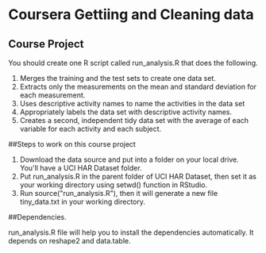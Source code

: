 # Coursera Gettiing and Cleaning data

## Course Project

You should create one R script called run_analysis.R that does the following.

1. Merges the training and the test sets to create one data set.
2. Extracts only the measurements on the mean and standard deviation for each measurement.
3. Uses descriptive activity names to name the activities in the data set
4. Appropriately labels the data set with descriptive activity names.
5. Creates a second, independent tidy data set with the average of each variable for each activity and each subject.

##Steps to work on this course project

1. Download the data source and put into a folder on your local drive. You'll have a UCI HAR Dataset folder.
2. Put run_analysis.R in the parent folder of UCI HAR Dataset, then set it as your working directory using setwd() function in RStudio.
3. Run source("run_analysis.R"), then it will generate a new file tiny_data.txt in your working directory.

##Dependencies.

run_analysis.R file will help you to install the dependencies automatically. It depends on reshape2 and data.table.
